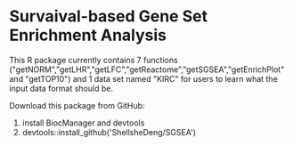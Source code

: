 # Survaival-based Gene Set Enrichment Analysis
This R package currently contains 7 functions ("getNORM","getLHR","getLFC","getReactome","getSGSEA","getEnrichPlot" and "getTOP10") and 1 data set named "KIRC" for users to learn what the input data format should be.

Download this package from GitHub: 
1. install BiocManager and devtools
2. devtools::install_github('ShellsheDeng/SGSEA')
